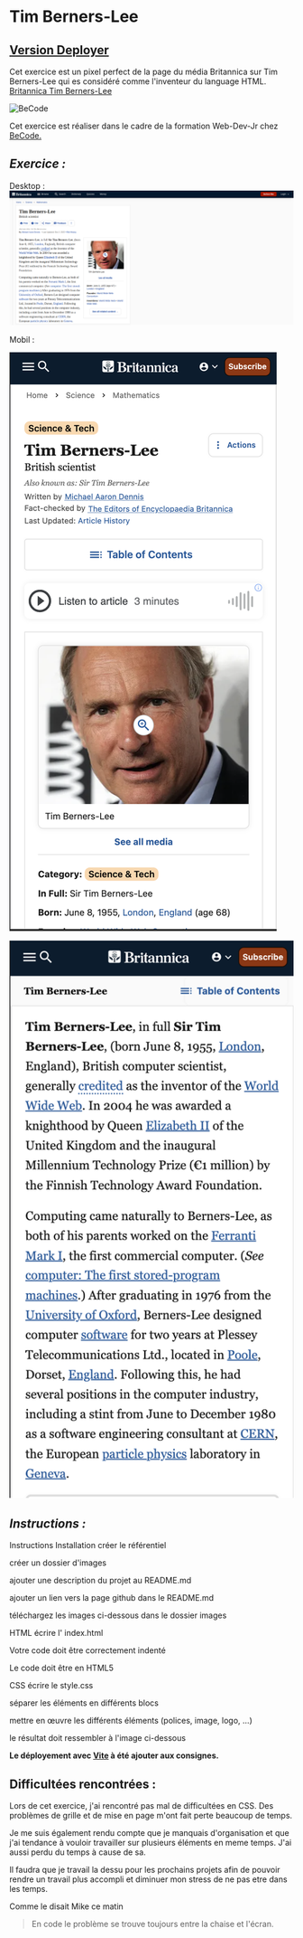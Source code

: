 # Tim Berners-Lee

## [Version Deployer](https://cebe0210.github.io/tim-berners-lee/ "Githut-cebe0210")

Cet exercice est un pixel perfect de la page du média Britannica sur Tim Berners-Lee qui es considéré comme l'inventeur du language HTML. [Britannica Tim Berners-Lee](https://www.britannica.com/biography/Tim-Berners-Lee)  

![BeCode](https://event.smartcity.brussels/userfiles/events_smartvillages/becode-4.png "BeCode")

Cet exercice est réaliser dans le cadre de la formation Web-Dev-Jr chez [BeCode.](https://becode.org/all-trainings/pedagogical-framework-junior-developer/)

## _Exercice :_

Desktop :  
![Desktop](/images/timBernersLeeMockupDesktop.png "Capture desktop")  

Mobil : 

![Mobil 1](/images/timBernersLeeMockupMobile1.png "mobil-1")

![Mobil-2](/images/timBernersLeeMockupMobile2.png "mobil-2")

## _Instructions :_

Instructions
Installation
créer le référentiel

créer un dossier d'images

ajouter une description du projet au README.md

ajouter un lien vers la page github dans le README.md

téléchargez les images ci-dessous dans le dossier images

HTML
écrire l' index.html

Votre code doit être correctement indenté

Le code doit être en HTML5

CSS
écrire le style.css

séparer les éléments en différents blocs

mettre en œuvre les différents éléments (polices, image, logo, …​ )

le résultat doit ressembler à l'image ci-dessous

**Le déployement avec [Vite](https://vitejs.dev/ "Vitejs.dev") à été ajouter aux consignes.**

## Difficultées rencontrées :

Lors de cet exercice, j'ai rencontré pas mal de difficultées en CSS. 
Des problèmes de grille et de mise en page m'ont fait perte beaucoup de temps.  

Je me suis également rendu compte que je manquais d'organisation et que j'ai tendance à vouloir travailler sur plusieurs éléments en meme temps. J'ai aussi perdu du temps à cause de sa.

Il faudra que je travail la dessu pour les prochains projets afin de pouvoir rendre un travail plus accompli et diminuer mon stress de ne pas etre dans les temps. 

Comme le disait Mike ce matin
> En code le problème se trouve toujours entre la chaise et l'écran.


